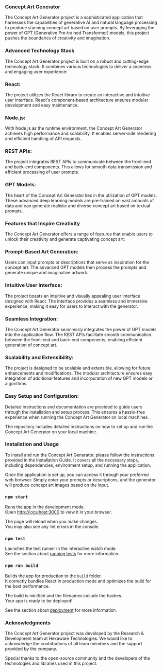 ### Concept Art Generator

The Concept Art Generator project is a sophisticated application that harnesses the capabilities of generative AI and natural language processing to produce stunning concept art based on user prompts. By leveraging the power of GPT (Generative Pre-trained Transformer) models, this project pushes the boundaries of creativity and imagination.

### Advanced Technology Stack
The Concept Art Generator project is built on a robust and cutting-edge technology stack. It combines various technologies to deliver a seamless and engaging user experience:

### React: 
The project utilizes the React library to create an interactive and intuitive user interface. React's component-based architecture ensures modular development and easy maintenance.

### Node.js:
With Node.js as the runtime environment, the Concept Art Generator achieves high performance and scalability. It enables server-side rendering and efficient handling of API requests.

### REST APIs: 
The project integrates REST APIs to communicate between the front-end and back-end components. This allows for smooth data transmission and efficient processing of user prompts.

### GPT Models:
The heart of the Concept Art Generator lies in the utilization of GPT models. These advanced deep learning models are pre-trained on vast amounts of data and can generate realistic and diverse concept art based on textual prompts.

### Features that Inspire Creativity
The Concept Art Generator offers a range of features that enable users to unlock their creativity and generate captivating concept art:

### Prompt-Based Art Generation: 
Users can input prompts or descriptions that serve as inspiration for the concept art. The advanced GPT models then process the prompts and generate unique and imaginative artwork.

### Intuitive User Interface: 
The project boasts an intuitive and visually appealing user interface designed with React. The interface provides a seamless and immersive experience, making it easy for users to interact with the generator.

### Seamless Integration:
The Concept Art Generator seamlessly integrates the power of GPT models into the application flow. The REST APIs facilitate smooth communication between the front-end and back-end components, enabling efficient generation of concept art.

### Scalability and Extensibility:
The project is designed to be scalable and extensible, allowing for future enhancements and modifications. The modular architecture ensures easy integration of additional features and incorporation of new GPT models or algorithms.

### Easy Setup and Configuration: 

Detailed instructions and documentation are provided to guide users through the installation and setup process. This ensures a hassle-free experience when running the Concept Art Generator on local machines.

The repository includes detailed instructions on how to set up and run the Concept Art Generator on your local machine.

### Installation and Usage

To install and run the Concept Art Generator, please follow the instructions provided in the Installation Guide. It covers all the necessary steps, including dependencies, environment setup, and running the application.

Once the application is set up, you can access it through your preferred web browser. Simply enter your prompts or descriptions, and the generator will produce concept art images based on the input.


### `npm start`

Runs the app in the development mode.\
Open [http://localhost:3000](http://localhost:3000) to view it in your browser.

The page will reload when you make changes.\
You may also see any lint errors in the console.

### `npm test`

Launches the test runner in the interactive watch mode.\
See the section about [running tests](https://facebook.github.io/create-react-app/docs/running-tests) for more information.

### `npm run build`

Builds the app for production to the `build` folder.\
It correctly bundles React in production mode and optimizes the build for the best performance.

The build is minified and the filenames include the hashes.\
Your app is ready to be deployed!

See the section about [deployment](https://facebook.github.io/create-react-app/docs/deployment) for more information.

### Acknowledgments
The Concept Art Generator project was developed by the Research & Development team at Hexaware Technologies. We would like to acknowledge the contributions of all team members and the support provided by the company.

Special thanks to the open-source community and the developers of the technologies and libraries used in this project.

